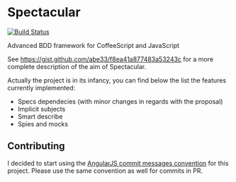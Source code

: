 Spectacular
===========
[![Build Status](https://travis-ci.org/abe33/spectacular.png)](https://travis-ci.org/abe33/spectacular)


Advanced BDD framework for CoffeeScript and JavaScript

See https://gist.github.com/abe33/f8ea41a877483a53243c for a more complete description of the aim of Spectacular.

Actually the project is in its infancy, you can find below the list
the features currently implemented:

  - Specs dependecies (with minor changes in regards with the proposal)
  - Implicit subjects
  - Smart describe
  - Spies and mocks

Contributing
------------

I decided to start using the [AngularJS commit messages convention](https://docs.google.com/document/d/1QrDFcIiPjSLDn3EL15IJygNPiHORgU1_OOAqWjiDU5Y/edit) for this project. Please use the same convention as well for commits in PR.

